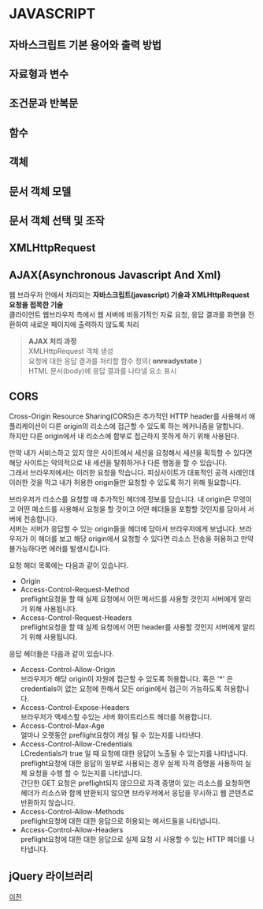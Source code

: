 # JAVASCRIPT

## 자바스크립트 기본 용어와 출력 방법

## 자료형과 변수

## 조건문과 반복문

## 함수

## 객체

## 문서 객체 모델

## 문서 객체 선택 및 조작

## XMLHttpRequest

## AJAX(Asynchronous Javascript And Xml)
웹 브라우저 안에서 처리되는 __자바스크립트(javascript) 기술과 XMLHttpRequest 요청을 접목한 기술__ <br/>
클라이언트 웹브라우저 측에서 웹 서버에 비동기적인 자료 요청, 응답 결과를 화면을 전환하여 새로운 페이지에 출력하지 않도록 처리<br/>

> __AJAX 처리 과정__ <br/>
> XMLHttpRequest 객체 생성<br/>
> 요청에 대한 응답 결과를 처리할 함수 정의( __onreadystate__ )<br/>
> HTML 문서(body)에 응답 결과를 나타낼 요소 표시<br/>

## CORS

Cross-Origin Resource Sharing(CORS)은 추가적인 HTTP header를 사용해서 애플리케이션이 다른 origin의 리소스에 접근할 수 있도록 하는 메커니즘을 말합니다.<br/> 하지만 다른 origin에서 내 리소스에 함부로 접근하지 못하게 하기 위해 사용된다.<br/>

만약 내가 서비스하고 있지 않은 사이트에서 세션을 요청해서 세션을 획득할 수 있다면 해당 사이트는 악의적으로 내 세션을 탈취하거나 다른 행동을 할 수 있습니다.<br/> 그래서 브라우저에서는 이러한 요청을 막습니다. 피싱사이트가 대표적인 공격 사례인데 이러한 것을 막고 내가 허용한 origin들만 요청할 수 있도록 하기 위해 필요합니다.<br/>

브라우저가 리소스를 요청할 때 추가적인 헤더에 정보를 담습니다. 내 origin은 무엇이고 어떤 메소드를 사용해서 요청을 할 것이고 어떤 헤더들을 포함할 것인지를 담아서 서버에 전송합니다.<br/> 서버는 서버가 응답할 수 있는 origin들을 헤더에 담아서 브라우저에게 보냅니다. 브라우저가 이 헤더를 보고 해당 origin에서 요청할 수 있다면 리소스 전송을 허용하고 만약 불가능하다면 에러를 발생시킵니다.<br/>

요청 헤더 목록에는 다음과 같이 있습니다.<br/>

- Origin<br/>
- Access-Control-Request-Method<br/>
preflight요청을 할 때 실제 요청에서 어떤 메서드를 사용할 것인지 서버에게 알리기 위해 사용됩니다.<br/>
- Access-Control-Request-Headers<br/>
preflight요청을 할 때 실제 요청에서 어떤 header를 사용할 것인지 서버에게 알리기 위해 사용됩니다.<br/>

응답 헤더들은 다음과 같이 있습니다.<br/>

- Access-Control-Allow-Origin<br/>
브라우저가 해당 origin이 자원에 접근할 수 있도록 허용합니다. 혹은 '*' 은 credentials이 없는 요청에 한해서 모든 origin에서 접근이 가능하도록 허용합니다.<br/>
- Access-Control-Expose-Headers<br/>
브라우저가 액세스할 수있는 서버 화이트리스트 헤더를 허용합니다.<br/>
- Access-Control-Max-Age<br/>
얼마나 오랫동안 preflight요청이 캐싱 될 수 있는지를 나타낸다.<br/>
- Access-Control-Allow-Credentials <br/>
LCredentials가 true 일 때 요청에 대한 응답이 노출될 수 있는지를 나타냅니다.<br/>
preflight요청에 대한 응답의 일부로 사용되는 경우 실제 자격 증명을 사용하여 실제 요청을 수행 할 수 있는지를 나타냅니다.<br/>
간단한 GET 요청은 preflight되지 않으므로 자격 증명이 있는 리소스를 요청하면 헤더가 리소스와 함께 반환되지 않으면 브라우저에서 응답을 무시하고 웹 콘텐츠로 반환하지 않습니다.<br/>
- Access-Control-Allow-Methods<br/>
preflight요청에 대한 대한 응답으로 허용되는 메서드들을 나타냅니다.<br/>
- Access-Control-Allow-Headers<br/>
preflight요청에 대한 대한 응답으로 실제 요청 시 사용할 수 있는 HTTP 헤더를 나타냅니다.<br/>



## jQuery 라이브러리



[이전](https://github.com/1994wjdwodbs/StudyHtml)
